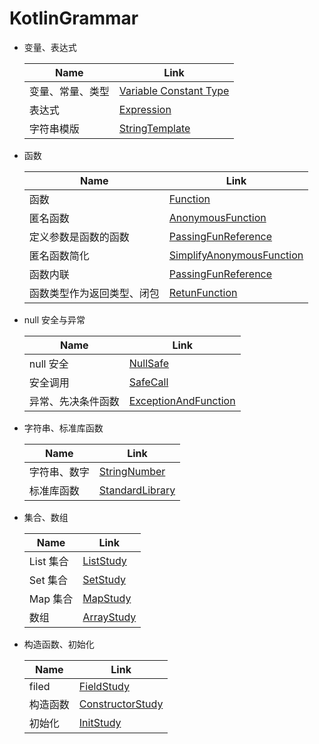 # KotlinGrammar
* 变量、表达式

  | Name             | Link                                                         |
  | ---------------- | ------------------------------------------------------------ |
  | 变量、常量、类型 | [Variable Constant Type](https://github.com/dingyx/KotlinGrammar/tree/main/app/src/main/java/com/sycamore/study/kotlin01/VariableConstantType.kt) |
  | 表达式           | [Expression](https://github.com/dingyx/KotlinGrammar/tree/main/app/src/main/java/com/sycamore/study/kotlin01/Expression.kt) |
  | 字符串模版       | [StringTemplate](https://github.com/dingyx/KotlinGrammar/tree/main/app/src/main/java/com/sycamore/study/kotlin01/StringTemplate.kt) |

  

* 函数

  | Name                       | Link                                                         |
  | -------------------------- | ------------------------------------------------------------ |
  | 函数                       | [Function](https://github.com/dingyx/KotlinGrammar/tree/main/app/src/main/java/com/sycamore/study/kotlin02/Function.kt) |
  | 匿名函数                   | [AnonymousFunction](https://github.com/dingyx/KotlinGrammar/tree/main/app/src/main/java/com/sycamore/study/kotlin02/AnonymousFunction.kt) |
  | 定义参数是函数的函数       | [PassingFunReference](https://github.com/dingyx/KotlinGrammar/tree/main/app/src/main/java/com/sycamore/study/kotlin02/PassingFunReference.kt) |
  | 匿名函数简化               | [SimplifyAnonymousFunction](https://github.com/dingyx/KotlinGrammar/tree/main/app/src/main/java/com/sycamore/study/kotlin02/SimplifyAnonymousFunction.kt) |
  | 函数内联                   | [PassingFunReference](https://github.com/dingyx/KotlinGrammar/tree/main/app/src/main/java/com/sycamore/study/kotlin02/PassingFunReference.kt) |
  | 函数类型作为返回类型、闭包 | [RetunFunction](https://github.com/dingyx/KotlinGrammar/tree/main/app/src/main/java/com/sycamore/study/kotlin02/RetunFunction.kt) |




* null 安全与异常

  | Name               | Link                                                         |
  | ------------------ | ------------------------------------------------------------ |
  | null 安全          | [NullSafe](https://github.com/dingyx/KotlinGrammar/tree/main/app/src/main/java/com/sycamore/study/kotlin03/NullSafe.kt) |
  | 安全调用           | [SafeCall](https://github.com/dingyx/KotlinGrammar/tree/main/app/src/main/java/com/sycamore/study/kotlin03/SafeCall.kt) |
  | 异常、先决条件函数 | [ExceptionAndFunction](https://github.com/dingyx/KotlinGrammar/tree/main/app/src/main/java/com/sycamore/study/kotlin03/ExceptionAndFunction.kt) |




* 字符串、标准库函数

  | Name         | Link                                                         |
  | ------------ | ------------------------------------------------------------ |
  | 字符串、数字 | [StringNumber](https://github.com/dingyx/KotlinGrammar/tree/main/app/src/main/java/com/sycamore/study/kotlin04/StringNumber.kt) |
  | 标准库函数   | [StandardLibrary](https://github.com/dingyx/KotlinGrammar/tree/main/app/src/main/java/com/sycamore/study/kotlin04/StandardLibrary.kt) |




* 集合、数组

  | Name      | Link                                                         |
  | --------- | ------------------------------------------------------------ |
  | List 集合 | [ListStudy](https://github.com/dingyx/KotlinGrammar/tree/main/app/src/main/java/com/sycamore/study/kotlin05/ListStudy.kt) |
  | Set 集合  | [SetStudy](https://github.com/dingyx/KotlinGrammar/tree/main/app/src/main/java/com/sycamore/study/kotlin05/SetStudy.kt) |
  | Map 集合  | [MapStudy](https://github.com/dingyx/KotlinGrammar/tree/main/app/src/main/java/com/sycamore/study/kotlin05/MapStudy.kt) |
  | 数组      | [ArrayStudy](https://github.com/dingyx/KotlinGrammar/tree/main/app/src/main/java/com/sycamore/study/kotlin05/ArrayStudy.kt) |




* 构造函数、初始化

  | Name     | Link                                                         |
  | -------- | ------------------------------------------------------------ |
  | filed    | [FieldStudy](https://github.com/dingyx/KotlinGrammar/tree/main/app/src/main/java/com/sycamore/study/kotlin06/FieldStudy.kt) |
  | 构造函数 | [ConstructorStudy](https://github.com/dingyx/KotlinGrammar/tree/main/app/src/main/java/com/sycamore/study/kotlin06/ConstructorStudy.kt) |
  | 初始化   | [InitStudy](https://github.com/dingyx/KotlinGrammar/tree/main/app/src/main/java/com/sycamore/study/kotlin06/InitStudy.kt) |

  